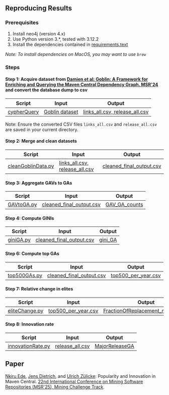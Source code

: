 ## Reproducing Results



### Prerequisites

1. Install neo4j (version 4.x)
2. Use Python version 3.*, tested with 3.12.2
3. Install the dependencies contained in [requirements.text](https://github.com/nkiru-ede/Popularity_and_Innovation_in_Maven_Central/blob/main/requirements.txt)

*Note: To install dependencies on MacOS, you may want to use `brew`*


### Steps

#### Step 1: Acquire dataset from [Damien et al: Goblin: A Framework for Enriching and Querying the Maven Central Dependency Graph. MSR'24](https://dl.acm.org/doi/10.1145/3643991.3644879) and convert the database dump to csv

| Script | Input | Output |
| --- | --- | --- |
|[cypherQuery](https://github.com/nkiru-ede/Popularity_and_Innovation_in_Maven_Central/blob/main/scripts/cypherQuery) |[Goblin dataset](https://zenodo.org/records/13734581)  |[links_all.csv, release_all.csv](https://zenodo.org/uploads/14184350)


Note: Ensure the converted CSV files `links_all.csv` and `release_all.csv` are saved in your current directory.

#### Step 2: Merge and clean datasets 

| Script | Input | Output |
| --- | --- | --- |
|[cleanGoblinData.py](https://github.com/nkiru-ede/Popularity_and_Innovation_in_Maven_Central/blob/main/scripts/cleanGoblinData.py)|[links_all.csv, release_all.csv](https://zenodo.org/uploads/14184350) |[cleaned_final_output.csv](https://zenodo.org/uploads/14184350)


#### Step 3: Aggregate GAVs to GAs 
| Script | Input | Output |
| --- | --- | --- |
|[GAVtoGA.py](https://github.com/nkiru-ede/Popularity_and_Innovation_in_Maven_Central/blob/main/scripts/GAVtoGA.py)|  [cleaned_final_output.csv](https://zenodo.org/uploads/14184350)| [GAV_GA_counts](https://github.com/nkiru-ede/Popularity_and_Innovation_in_Maven_Central/blob/main/plots/GAV_GA_counts.png)|



#### Step 4: Compute GINIs
| Script | Input | Output |
| --- | --- | --- |
|[giniGA.py](https://github.com/nkiru-ede/Popularity_and_Innovation_in_Maven_Central/blob/main/scripts/giniGA.py)|[cleaned_final_output.csv](https://zenodo.org/uploads/14184350)|[gini_GA](https://github.com/nkiru-ede/Popularity_and_Innovation_in_Maven_Central/blob/main/plots/gini_GA.png)|


#### Step 6: Compute top GAs
| Script | Input | Output |
| --- | --- | --- |
|[top500GAs.py](https://github.com/nkiru-ede/Popularity_and_Innovation_in_Maven_Central/blob/main/scripts/top500GAs.py)| [cleaned_final_output.csv](https://zenodo.org/uploads/14184350) |[top500_per_year.csv](https://zenodo.org/uploads/14184350) |


#### Step 7: Relative change in elites
| Script | Input | Output |
| ---| --- | --- |
|[eliteChange.py](https://github.com/nkiru-ede/Popularity_and_Innovation_in_Maven_Central/blob/main/scripts/eliteChange.py)| [top500_per_year.csv](https://zenodo.org/uploads/14184350)  |[FractionOfReplacement_minus2024](https://github.com/nkiru-ede/Popularity_and_Innovation_in_Maven_Central/blob/main/plots/FractionOfReplacement_minus2024.png)|

#### Step 8: Innovation rate
| Script | Input | Output |
| ---| --- | --- |
|[innovationRate.py](https://github.com/nkiru-ede/Popularity_and_Innovation_in_Maven_Central/blob/main/scripts/innovationRate.py)| [release_all.csv](https://zenodo.org/uploads/14184350) |[MajorReleaseGA](https://github.com/nkiru-ede/Popularity_and_Innovation_in_Maven_Central/blob/main/plots/MajorReleaseGA.png)|


## Paper
[Nkiru Ede](https://ecs.wgtn.ac.nz/Main/GradFavourEde), [Jens Dietrich](https://people.wgtn.ac.nz/jens.dietrich), and [Ulrich Zülicke](https://people.wgtn.ac.nz/uli.zuelicke): Popularity and Innovation in Maven Central. [22nd International Conference on Mining Software Repositories (MSR'25), Mining Challenge Track](https://2025.msrconf.org/).






